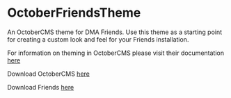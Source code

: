 OctoberFriendsTheme
===================

An OctoberCMS theme for DMA Friends. Use this theme as a starting point for creating a custom look and feel for your Friends installation.

For information on theming in OctoberCMS please visit their documentation [here](https://octobercms.com/docs/cms/themes)

Download OctoberCMS [here](https://octobercms.com)

Download Friends [here](https://github.com/DallasMuseumArt/OctoberFriends)

